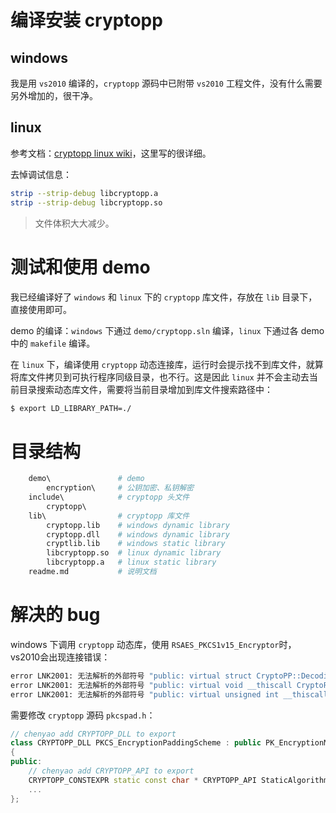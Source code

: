 # 编译安装 cryptopp

## windows 
我是用 `vs2010` 编译的，`cryptopp` 源码中已附带 `vs2010` 工程文件，没有什么需要另外增加的，很干净。

## linux
参考文档：[cryptopp linux wiki](http://www.cryptopp.com/wiki/Linux)，这里写的很详细。

去悼调试信息：
```sh
strip --strip-debug libcryptopp.a
strip --strip-debug libcryptopp.so
```
> 文件体积大大减少。


# 测试和使用 demo
我已经编译好了 `windows` 和 `linux` 下的 `cryptopp` 库文件，存放在 `lib` 目录下，直接使用即可。

demo 的编译：`windows` 下通过 `demo/cryptopp.sln` 编译，`linux` 下通过各 demo 中的 `makefile` 编译。

在 `linux` 下，编译使用 `cryptopp` 动态连接库，运行时会提示找不到库文件，就算将库文件拷贝到可执行程序同级目录，也不行。这是因此 `linux` 并不会主动去当前目录搜索动态库文件，需要将当前目录增加到库文件搜索路径中：
```sh
$ export LD_LIBRARY_PATH=./
```


# 目录结构
```sh
    demo\               # demo
        encryption\     # 公钥加密、私钥解密
    include\            # cryptopp 头文件
        cryptopp\ 
    lib\                # cryptopp 库文件
        cryptopp.lib    # windows dynamic library
        cryptopp.dll    # windows dynamic library
        cryptlib.lib    # windows static library
        libcryptopp.so  # linux dynamic library
        libcryptopp.a   # linux static library
    readme.md           # 说明文档
```


# 解决的 bug

windows 下调用 `cryptopp` 动态库，使用 `RSAES_PKCS1v15_Encryptor`时，vs2010会出现连接错误：
```sh
error LNK2001: 无法解析的外部符号 "public: virtual struct CryptoPP::DecodingResult __thiscall CryptoPP::PKCS_EncryptionPaddingScheme::Unpad(unsigned char const *,unsigned int,unsigned char *,class CryptoPP::NameValuePairs const &)const " (?Unpad@PKCS_EncryptionPaddingScheme@CryptoPP@@UBE?AUDecodingResult@2@PBEIPAEABVNameValuePairs@2@@Z)
error LNK2001: 无法解析的外部符号 "public: virtual void __thiscall CryptoPP::PKCS_EncryptionPaddingScheme::Pad(class CryptoPP::RandomNumberGenerator &,unsigned char const *,unsigned int,unsigned char *,unsigned int,class CryptoPP::NameValuePairs const &)const " (?Pad@PKCS_EncryptionPaddingScheme@CryptoPP@@UBEXAAVRandomNumberGenerator@2@PBEIPAEIABVNameValuePairs@2@@Z)
error LNK2001: 无法解析的外部符号 "public: virtual unsigned int __thiscall CryptoPP::PKCS_EncryptionPaddingScheme::MaxUnpaddedLength(unsigned int)const " (?MaxUnpaddedLength@PKCS_EncryptionPaddingScheme@CryptoPP@@UBEII@Z)
```

需要修改 `cryptopp` 源码 `pkcspad.h`：
```c++
// chenyao add CRYPTOPP_DLL to export
class CRYPTOPP_DLL PKCS_EncryptionPaddingScheme : public PK_EncryptionMessageEncodingMethod
{
public:
    // chenyao add CRYPTOPP_API to export
	CRYPTOPP_CONSTEXPR static const char * CRYPTOPP_API StaticAlgorithmName() {return "EME-PKCS1-v1_5";}
    ...
};
```
